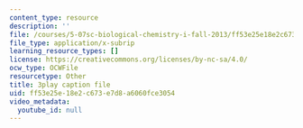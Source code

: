```yaml
---
content_type: resource
description: ''
file: /courses/5-07sc-biological-chemistry-i-fall-2013/ff53e25e18e2c673e7d8a6060fce3054_eOYHJLqP2Ps.srt
file_type: application/x-subrip
learning_resource_types: []
license: https://creativecommons.org/licenses/by-nc-sa/4.0/
ocw_type: OCWFile
resourcetype: Other
title: 3play caption file
uid: ff53e25e-18e2-c673-e7d8-a6060fce3054
video_metadata:
  youtube_id: null
---
```

